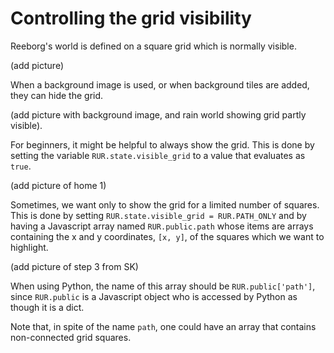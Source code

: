 # Controlling the grid visibility

Reeborg's world is defined on a square grid which is normally visible.

(add picture)

When a background image is used, or when background tiles are added,
they can hide the grid.

(add picture with background image, and rain world showing grid partly visible).

For beginners, it might be helpful to always show the grid. This is done
by setting the variable `RUR.state.visible_grid` to a value that evaluates as
`true`.

(add picture of home 1)

Sometimes, we want only to show the grid for a limited number of squares.
This is done by setting `RUR.state.visible_grid = RUR.PATH_ONLY` and by
having a Javascript array named `RUR.public.path` whose items are arrays
containing the x and y coordinates, `[x, y]`, of the squares which we
want to highlight.

(add picture of step 3 from SK)

When using Python, the name of this array should be `RUR.public['path']`,
since `RUR.public` is a Javascript object who is accessed by Python as though
it is a dict.

Note that, in spite of the name `path`, one could have an array that contains
non-connected grid squares.